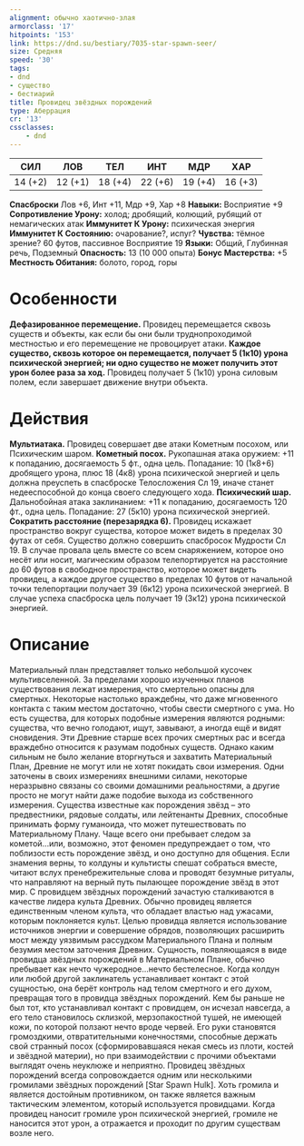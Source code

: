 ```yaml
---
alignment: обычно хаотично-злая
armorclass: '17'
hitpoints: '153'
link: https://dnd.su/bestiary/7035-star-spawn-seer/
size: Средняя
speed: '30'
tags:
- dnd
- существо
- бестиарий
title: Провидец звёздных порождений
type: Аберрация
cr: '13'
cssclasses:
    - dnd
---
```



| СИЛ | ЛОВ | ТЕЛ | ИНТ | МДР | ХАР |
|---|---|---|---|---|---|
| 14 (+2) | 12 (+1) | 18 (+4) | 22 (+6) | 19 (+4) | 16 (+3) |
**Спасброски** Лов +6, Инт +11, Мдр +9, Хар +8
**Навыки:** Восприятие +9
**Сопротивление Урону:** холод; дробящий, колющий, рубящий от немагических атак
**Иммунитет К Урону:** психическая энергия
**Иммунитет К Состоянию:** очарование?, испуг?
**Чувства:** тёмное зрение? 60 футов, пассивное Восприятие 19
**Языки:** Общий, Глубинная речь, Подземный
**Опасность:** 13 (10 000 опыта)
**Бонус Мастерства:** +5
**Местность Обитания:** болото, город, горы


# Особенности
**Дефазированное перемещение.** Провидец перемещается сквозь существ и объекты, как если бы они были труднопроходимой местностью и его перемещение не провоцирует атаки.
**Каждое существо, сквозь которое он перемещается, получает 5 (1к10) урона психической энергией; ни одно существо не может получить этот урон более раза за ход.** Провидец получает 5 (1к10) урона силовым полем, если завершает движение внутри объекта.


# Действия
**Мультиатака.** Провидец совершает две атаки Кометным посохом, или Психическим шаром.
**Кометный посох.** Рукопашная атака оружием: +11 к попаданию, досягаемость 5 фт., одна цель. Попадание: 10 (1к8+6) дробящего урона, плюс 18 (4к8) урона психической энергией и цель должна преуспеть в спасброске Телосложения Сл 19, иначе станет недееспособной до конца своего следующего хода.
**Психический шар.** Дальнобойная атака заклинанием: +11 к попаданию, досягаемость 120 фт., одна цель. Попадание: 27 (5к10) урона психической энергией.
**Сократить расстояние (перезарядка 6).** Провидец искажает пространство вокруг существа, которое может видеть в пределах 30 футах от себя. Существо должно совершить спасбросок Мудрости Сл 19. В случае провала цель вместе со всем снаряжением, которое оно несёт или носит, магическим образом телепортируется на расстояние до 60 футов в свободное пространство, которое может видеть провидец, а каждое другое существо в пределах 10 футов от начальной точки телепортации получает 39 (6к12) урона психической энергией. В случае успеха спасброска цель получает 19 (3к12) урона психической энергией.


# Описание
Материальный план представляет только небольшой кусочек мультивселенной. За пределами хорошо изученных планов существования лежат измерения, что смертельно опасны для смертных. Некоторые настолько враждебны, что даже мгновенного контакта с таким местом достаточно, чтобы свести смертного с ума. Но есть существа, для которых подобные измерения являются родными: существа, что вечно голодают, ищут, завывают, а иногда ещё и видят сновидения. Эти Древние старше всех прочих смертных рас и всегда враждебно относится к разумам подобных существ. Однако каким сильным не было желание вторгнуться и захватить Материальный План, Древние не могут или не хотят покидать свои измерения. Одни заточены в своих измерениях внешними силами, некоторые неразрывно связаны со своими домашними реальностями, а другие просто не могут найти даже подобие выхода из собственного измерения. Существа известные как порождения звёзд – это предвестники, рядовые солдаты, или лейтенанты Древних, способные принимать форму гуманоида, что может путешествовать по Материальному Плану. Чаще всего они пребывает следом за кометой...или, возможно, этот феномен предупреждает о том, что поблизости есть порождение звёзд, и оно доступно для общения. Если знамения верны, то колдуны и культисты спешат собраться вместе, читают вслух пренебрежительные слова и проводят безумные ритуалы, что направляют на верный путь пылающее порождение звёзд в этот мир. С провидцем звёздных порождений зачастую сталкиваются в качестве лидера культа Древних. Обычно провидец является единственным членом культа, что обладает властью над ужасами, которым поклоняется культ. Целью провидца является использование источников энергии и совершение обрядов, позволяющих расширить мост между уязвимым рассудком Материального Плана и полным безумия местом заточения Древних. Сущность, появляющаяся в виде провидца звёздных порождений в Материальном Плане, обычно пребывает как нечто чужеродное...нечто бестелесное. Когда колдун или любой другой заклинатель устанавливает контакт с этой сущностью, она берёт контроль над телом смертного и его духом, превращая того в провидца звёздных порождений. Кем бы раньше не был тот, кто устанавливал контакт с провидцем, он исчезал навсегда, а его тело становилось склизкой, мерзопакостной тушей, не имеющей кожи, по которой ползают нечто вроде червей. Его руки становятся громоздкими, отвратительными конечностями, способные держать свой странный посох (сформировавшаяся некая смесь из плоти, костей и звёздной материи), но при взаимодействии с прочими объектами выглядят очень неуклюже и неприятно. Провидец звёздных порождений всегда сопровождается одним или несколькими громилами звёздных порождений [Star Spawn Hulk]. Хоть громила и является достойным противником, он также является важным тактическим элементом, который используется провидцами. Когда провидец наносит громиле урон психической энергией, громиле не наносится этот урон, а отражается и проходит по другим существам возле него.